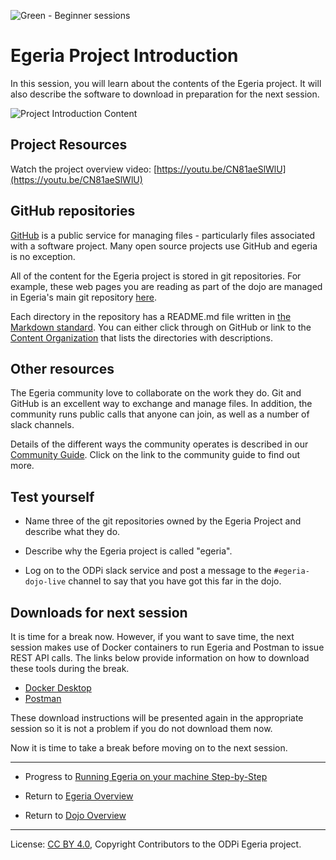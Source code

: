 <!-- SPDX-License-Identifier: CC-BY-4.0 -->
<!-- Copyright Contributors to the ODPi Egeria project 2020. -->

![Green - Beginner sessions](egeria-dojo-session-coding-green-beginner-session.png)

# Egeria Project Introduction

In this session, you will learn about the contents of the Egeria project.
It will also describe the software to download in preparation for
the next session.

![Project Introduction Content](egeria-dojo-day-1-2-project-introduction.png)

## Project Resources

Watch the project overview video: [https://youtu.be/CN81aeSlWlU](https://youtu.be/CN81aeSlWlU)

## GitHub repositories

[GitHub](https://github.com) is a public service for managing files - particularly files associated
with a software project.  Many open source projects use GitHub and egeria is no exception.

All of the content for the Egeria project is stored in git repositories.
For example, these web pages you are reading as part of the dojo are
managed in Egeria's main git repository
[here](https://github.com/tcnt/egeria/tree/master/open-metadata-resources/open-metadata-tutorials/egeria-dojo).

Each directory in the repository has a README.md file written in [the Markdown standard](../../../developer-resources/tools/Markdown.md).
You can either click through on GitHub or link to the [Content Organization](../../../Content-Organization.md)
that lists the directories with descriptions.

## Other resources

The Egeria community love to collaborate on the work they do.  Git and GitHub is
an excellent way to exchange and manage files.  In addition, the community
runs public calls that anyone can join, as well as a number of slack channels.

Details of the different ways the community operates is described in our
[Community Guide](../../../Community-Guide.md).  Click on the link to the community guide
to find out more.

## Test yourself

* Name three of the git repositories owned by the Egeria Project
  and describe what they do.
  
* Describe why the Egeria project is called "egeria".

* Log on to the ODPi slack service and post a message to the  `#egeria-dojo-live`
 channel to say that you have got this far in the dojo.

## Downloads for next session

It is time for a break now. However, if you want to save time,
the next session makes use of Docker containers to run Egeria and Postman to issue REST API calls.
The links below provide information on how to download these tools during the break.

* [Docker Desktop](../../../developer-resources/tools/Docker.md)
* [Postman](../../../developer-resources/tools/Postman.md)

These download instructions will be presented again in the appropriate
session so it is not a problem if you do not download them now.

Now it is time to take a break before moving on to the next session.

----
* Progress to [Running Egeria on your machine Step-by-Step](egeria-dojo-day-1-3-running-egeria.md)


* Return to [Egeria Overview](egeria-dojo-day-1-1-introduction.md)
* Return to [Dojo Overview](.)

----
License: [CC BY 4.0](https://creativecommons.org/licenses/by/4.0/),
Copyright Contributors to the ODPi Egeria project.